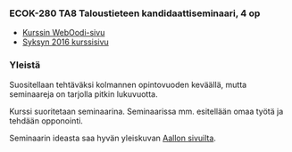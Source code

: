 ### ECOK-280 TA8 Taloustieteen kandidaattiseminaari, 4 op 

* [Kurssin WebOodi-sivu](https://weboodi.helsinki.fi/hy/opintjakstied.jsp?OpinKohd=119167579)
* [Syksyn 2016 kurssisivu](https://courses.helsinki.fi/fi/70335/114600039)

### Yleistä

Suositellaan tehtäväksi kolmannen opintovuoden keväällä, mutta seminaareja on tarjolla pitkin lukuvuotta.

Kurssi suoritetaan seminaarina. Seminaarissa mm. esitellään omaa työtä ja tehdään opponointi. 

Seminaarin ideasta saa hyvän yleiskuvan [Aallon sivuilta](https://into.aalto.fi/pages/viewpage.action?pageId=1022563).